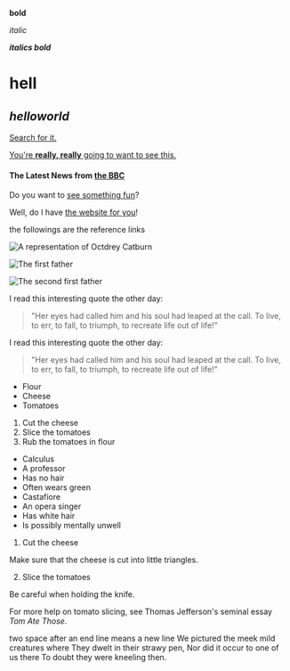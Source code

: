 **bold**

_italic_

**_italics bold_**
# **hell**
## _helloworld_


[Search for it.](www.google.com)


[You're **really, really** going to want to see this.](www.dailykitten.com)


#### The Latest News from [the BBC](www.bbc.com/news)



Do you want to [see something fun][a fun place]?

Well, do I have [the website for you][another fun place]!

the followings are the reference links

[a fun place]:www.zombo.com
[another fun place]:www.stumbleupon.com


![A representation of Octdrey Catburn](http://octodex.github.com/images/octdrey-catburn.jpg)



![The first father][First Father]

![The second first father][Second Father]

[First Father]:http://octodex.github.com/images/founding-father.jpg
[Second Father]:http://octodex.github.com/images/foundingfather_v2.png




I read this interesting quote the other day:

>"Her eyes had called him and his soul had leaped at the call. To live, to err, to fall, to triumph, to recreate life out of life!"


I read this interesting quote the other day:

>"Her eyes had called him and his soul had leaped at the call. To live, to err, to fall, to triumph, to recreate life out of life!"



* Flour
* Cheese
* Tomatoes



1. Cut the cheese
2. Slice the tomatoes
3. Rub the tomatoes in flour


* Calculus
 * A professor
 * Has no hair
 * Often wears green
* Castafiore
 * An opera singer
 * Has white hair
 * Is possibly mentally unwell


 1. Cut the cheese

  Make sure that the cheese is cut into little triangles.

 2. Slice the tomatoes

  Be careful when holding the knife.

  For more help on tomato slicing, see Thomas Jefferson's seminal essay _Tom Ate Those_.

  two space after an end line means a new line
  We pictured the meek mild creatures where
  They dwelt in their strawy pen,
  Nor did it occur to one of us there
  To doubt they were kneeling then.


